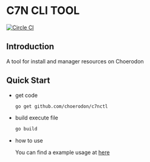 # C7N CLI TOOL

[![Circle CI](https://circleci.com/gh/choerodon/c7nctl/tree/master.svg?style=shield)](https://circleci.com/gh/choerodon/c7nctl/tree/master)

## Introduction

A tool for install and manager resources on Choerodon

## Quick Start

- get code

    ```bash
    go get github.com/choerodon/c7nctl
    ```

- build execute file

    ```bash
    go build
    ```

- how to use

  You can find a example usage at [here](http://choerodon.io/zh/docs/installation-configuration/steps/install/choerodon/)

